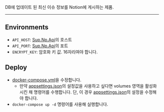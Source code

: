 
DB에 업데이트 된 최신 이슈 정보를 Notion에 게시하는 제품.

---

## Environments
* `API_HOST`: [Sup.Np.Api](./Sup.Np.Api)의 호스트
* `API_PORT`:  [Sup.Np.Api](./Sup.Np.Api)의 포트
* `ENCRYPT_KEY`: 암호화 키 값. 16자리여야 합니다.

## Deploy
* [docker-compose.yml](../Sup.Np.PagePublisher/docker-compose.yml)을 수정합니다.
	* 만약 [appsettings.json](../Sup.Np.PagePublisher/appsettings.json)의 설정값을 사용하고 싶다면 volumes 영역을 활성화 시킨 채 명령어를 수행합니다. 단, 이 경우 [appsettings.json](../Sup.Np.PagePublisher/appsettings.json)의 설정을 수정해야 합니다.
* `docker-compose up -d` 명령어를 사용해 실행합니다.